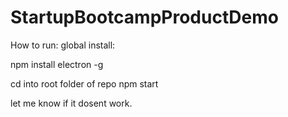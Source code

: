 # StartupBootcampProductDemo


How to run:
global install:

npm install electron -g

cd into root folder of repo
npm start

let me know if it dosent work.
